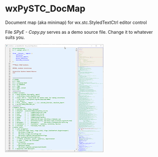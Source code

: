 # wxPySTC_DocMap
Document map (aka minimap) for wx.stc.StyledTextCtrl editor control

File *SPyE - Copy.py* serves as a demo source file. Change it to whatever suits you.

![Demo animation](./demo.gif)
